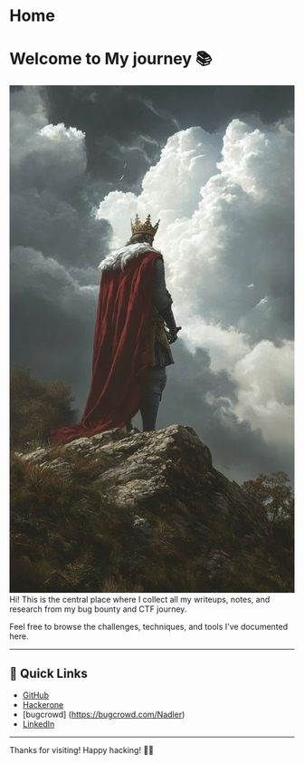# Home

# Welcome to My journey 📚

![alt text](images/king.jpg)
Hi! This is the central place where I collect all my writeups, notes, and research from my bug bounty and CTF journey.

Feel free to browse the challenges, techniques, and tools I've documented here.

---

## 🚀 Quick Links

- [GitHub](https://github.com/Nadleer)
- [Hackerone](https://hackerone.com/nadler?type=user)
- [bugcrowd] (https://bugcrowd.com/Nadler)
- [LinkedIn](https://www.linkedin.com/in/omar-nader-499a67240/)

---

Thanks for visiting! Happy hacking! 🕵️‍♂️
